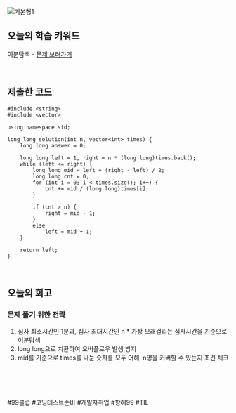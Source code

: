 
![기본형1](https://github.com/user-attachments/assets/a6845a3b-4e99-41e5-aec6-07d8ba0dd0d5)

## 오늘의 학습 키워드
이분탐색 - [문제 보러가기](https://school.programmers.co.kr/learn/courses/30/lessons/43238)
  
<br>

## 제출한 코드
```
#include <string>
#include <vector>

using namespace std;

long long solution(int n, vector<int> times) {
    long long answer = 0;

    long long left = 1, right = n * (long long)times.back();
    while (left <= right) {
        long long mid = left + (right - left) / 2;
        long long cnt = 0;
        for (int i = 0; i < times.size(); i++) {
            cnt += mid / (long long)times[i];
        }

        if (cnt > n) {
            right = mid - 1;
        }
        else
            left = mid + 1;
    }
    
    return left;
}
```

<br>

## 오늘의 회고
### 문제 풀기 위한 전략
1. 심사 최소시간인 1분과, 심사 최대시간인 n * 가장 오래걸리는 심사시간을 기준으로 이분탐색
2. long long으로 치환하여 오버플로우 발생 방지
3. mid를 기준으로 times를 나눈 숫자를 모두 더해, n명을 커버할 수 있는지 조건 체크

<br>    
<br>
<br>
<br>
#99클럽 #코딩테스트준비 #개발자취업 #항해99 #TIL
